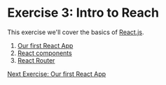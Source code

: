# Exercise 3: Intro to Reach

This exercise we'll cover the basics of [React.js](https://reactjs.org).

1. [Our first React App](/notes/week3/first.md)
1. [React components](/notes/week3/components.md)
1. [React Router](/notes/week3/router.md)


[Next Exercise: Our first React App](/notes/week3/first.md)
